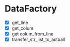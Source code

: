 # DataFactory

- [x] get_line
- [x] get_colum
- [x] get colum_from_line
- [x] transfer_str_list_to_actuall